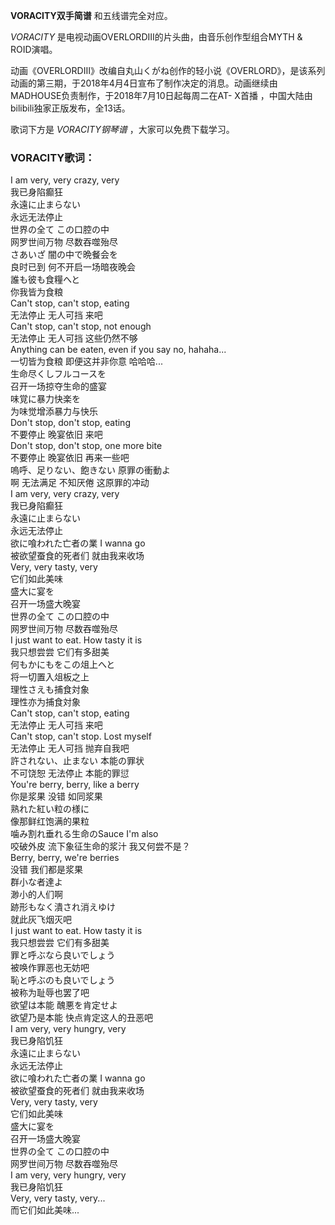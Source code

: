 

**VORACITY双手简谱** 和五线谱完全对应。

_VORACITY_ 是电视动画OVERLORDⅢ的片头曲，由音乐创作型组合MYTH & ROID演唱。

动画《OVERLORDⅢ》改编自丸山くがね创作的轻小说《OVERLORD》，是该系列动画的第三期，于2018年4月4日宣布了制作决定的消息。动画继续由MADHOUSE负责制作，于2018年7月10日起每周二在AT-
X首播 ，中国大陆由bilibili独家正版发布，全13话。

歌词下方是 _VORACITY钢琴谱_ ，大家可以免费下载学习。

### VORACITY歌词：

I am very, very crazy, very  
我已身陷癫狂  
永遠に止まらない  
永远无法停止  
世界の全て この口腔の中  
网罗世间万物 尽数吞噬殆尽  
さあいざ 闇の中で晩餐会を  
良时已到 何不开启一场暗夜晚会  
誰も彼も食糧へと  
你我皆为食粮  
Can't stop, can't stop, eating  
无法停止 无人可挡 来吧  
Can't stop, can't stop, not enough  
无法停止 无人可挡 这些仍然不够  
Anything can be eaten, even if you say no, hahaha...  
一切皆为食粮 即便这并非你意 哈哈哈...  
生命尽くしフルコースを  
召开一场掠夺生命的盛宴  
味覚に暴力快楽を  
为味觉增添暴力与快乐  
Don't stop, don't stop, eating  
不要停止 晚宴依旧 来吧  
Don't stop, don't stop, one more bite  
不要停止 晚宴依旧 再来一些吧  
嗚呼、足りない、飽きない 原罪の衝動よ  
啊 无法满足 不知厌倦 这原罪的冲动  
I am very, very crazy, very  
我已身陷癫狂  
永遠に止まらない  
永远无法停止  
欲に喰われた亡者の業 I wanna go  
被欲望蚕食的死者们 就由我来收场  
Very, very tasty, very  
它们如此美味  
盛大に宴を  
召开一场盛大晚宴  
世界の全て この口腔の中  
网罗世间万物 尽数吞噬殆尽  
I just want to eat. How tasty it is  
我只想尝尝 它们有多甜美  
何もかにもをこの俎上へと  
将一切置入俎板之上  
理性さえも捕食対象  
理性亦为捕食対象  
Can't stop, can't stop, eating  
无法停止 无人可挡 来吧  
Can't stop, can't stop. Lost myself  
无法停止 无人可挡 抛弃自我吧  
許されない、止まない 本能の罪状  
不可饶恕 无法停止 本能的罪愆  
You're berry, berry, like a berry  
你是浆果 没错 如同浆果  
熟れた紅い粒の様に  
像那鲜红饱满的果粒  
噛み割れ垂れる生命のSauce I'm also  
咬破外皮 流下象征生命的浆汁 我又何尝不是？  
Berry, berry, we're berries  
没错 我们都是浆果  
群小な者達よ  
渺小的人们啊  
跡形もなく潰され消えゆけ  
就此灰飞烟灭吧  
I just want to eat. How tasty it is  
我只想尝尝 它们有多甜美  
罪と呼ぶなら良いでしょう  
被唤作罪恶也无妨吧  
恥と呼ぶのも良いでしょう  
被称为耻辱也罢了吧  
欲望は本能 醜悪を肯定せよ  
欲望乃是本能 快点肯定这人的丑恶吧  
I am very, very hungry, very  
我已身陷饥狂  
永遠に止まらない  
永远无法停止  
欲に喰われた亡者の業 I wanna go  
被欲望蚕食的死者们 就由我来收场  
Very, very tasty, very  
它们如此美味  
盛大に宴を  
召开一场盛大晚宴  
世界の全て この口腔の中  
网罗世间万物 尽数吞噬殆尽  
I am very, very hungry, very  
我已身陷饥狂  
Very, very tasty, very...  
而它们如此美味...

